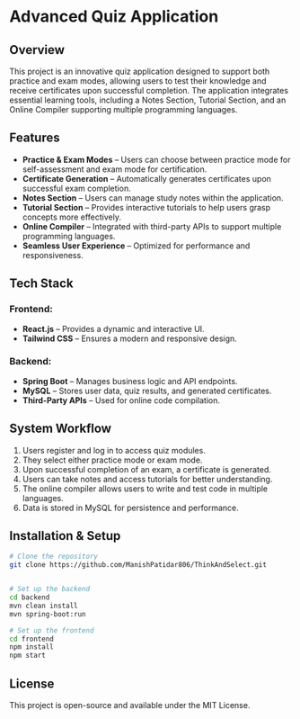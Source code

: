 # Advanced Quiz Application

## Overview

This project is an innovative quiz application designed to support both practice and exam modes, allowing users to test their knowledge and receive certificates upon successful completion. The application integrates essential learning tools, including a Notes Section, Tutorial Section, and an Online Compiler supporting multiple programming languages.

## Features

- **Practice & Exam Modes** – Users can choose between practice mode for self-assessment and exam mode for certification.
- **Certificate Generation** – Automatically generates certificates upon successful exam completion.
- **Notes Section** – Users can manage study notes within the application.
- **Tutorial Section** – Provides interactive tutorials to help users grasp concepts more effectively.
- **Online Compiler** – Integrated with third-party APIs to support multiple programming languages.
- **Seamless User Experience** – Optimized for performance and responsiveness.

## Tech Stack

### Frontend:
- **React.js** – Provides a dynamic and interactive UI.
- **Tailwind CSS** – Ensures a modern and responsive design.

### Backend:
- **Spring Boot** – Manages business logic and API endpoints.
- **MySQL** – Stores user data, quiz results, and generated certificates.
- **Third-Party APIs** – Used for online code compilation.

## System Workflow

1. Users register and log in to access quiz modules.
2. They select either practice mode or exam mode.
3. Upon successful completion of an exam, a certificate is generated.
4. Users can take notes and access tutorials for better understanding.
5. The online compiler allows users to write and test code in multiple languages.
6. Data is stored in MySQL for persistence and performance.

## Installation & Setup

```bash
# Clone the repository
git clone https://github.com/ManishPatidar806/ThinkAndSelect.git


# Set up the backend
cd backend
mvn clean install
mvn spring-boot:run

# Set up the frontend
cd frontend
npm install
npm start
```


## License

This project is open-source and available under the MIT License.
